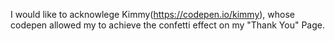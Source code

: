 I would like to acknowlege Kimmy(https://codepen.io/kimmy), whose codepen allowed my to achieve the confetti effect on my "Thank You" Page.